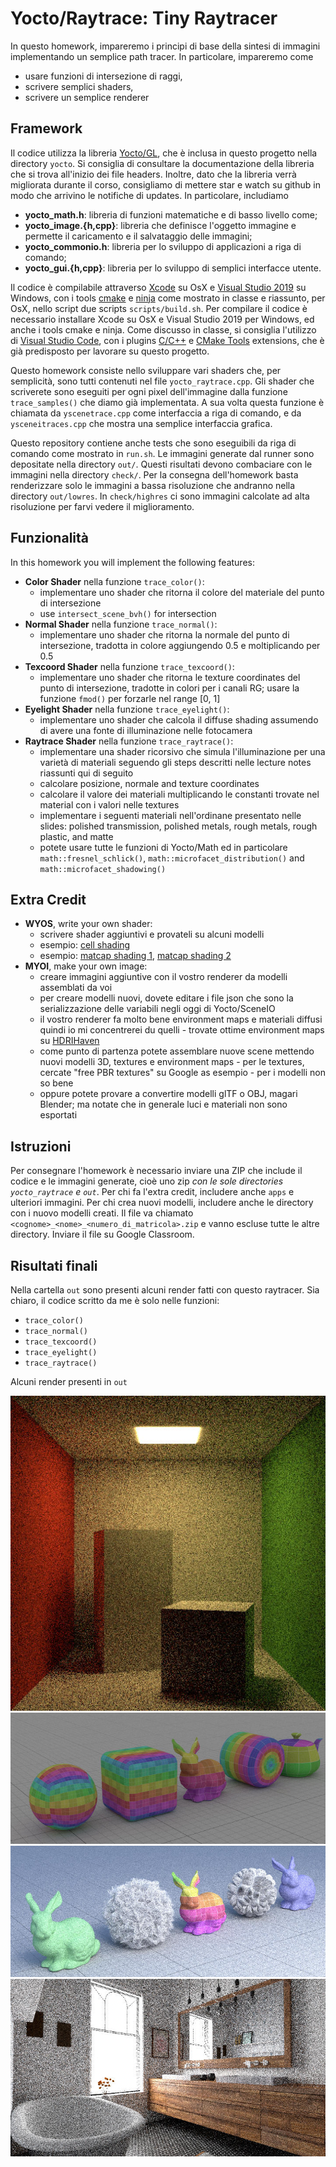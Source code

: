 # Yocto/Raytrace: Tiny Raytracer

In questo homework, impareremo i principi di base della sintesi di immagini 
implementando un semplice path tracer. In particolare, impareremo come

- usare funzioni di intersezione di raggi,
- scrivere semplici shaders,
- scrivere un semplice renderer

## Framework

Il codice utilizza la libreria [Yocto/GL](https://github.com/xelatihy/yocto-gl),
che è inclusa in questo progetto nella directory `yocto`. 
Si consiglia di consultare la documentazione della libreria che si trova 
all'inizio dei file headers. Inoltre, dato che la libreria verrà migliorata 
durante il corso, consigliamo di mettere star e watch su github in modo che 
arrivino le notifiche di updates. In particolare, includiamo

- **yocto_math.h**: libreria di funzioni matematiche e di basso livello come;
- **yocto_image.{h,cpp}**: libreria che definisce l'oggetto immagine e permette 
  il caricamento e il salvataggio delle immagini;
- **yocto_commonio.h**: libreria per lo sviluppo di applicazioni a riga di comando;
- **yocto_gui.{h,cpp}**: libreria per lo sviluppo di semplici interfacce 
  utente.

Il codice è compilabile attraverso [Xcode](https://apps.apple.com/it/app/xcode/id497799835?mt=12)
su OsX e [Visual Studio 2019](https://visualstudio.microsoft.com/it/vs/) su Windows, 
con i tools [cmake](www.cmake.org) e [ninja](https://ninja-build.org) 
come mostrato in classe e riassunto, per OsX, 
nello script due scripts `scripts/build.sh`.
Per compilare il codice è necessario installare Xcode su OsX e 
Visual Studio 2019 per Windows, ed anche i tools cmake e ninja.
Come discusso in classe, si consiglia l'utilizzo di 
[Visual Studio Code](https://code.visualstudio.com), con i plugins 
[C/C++](https://marketplace.visualstudio.com/items?itemName=ms-vscode.cpptools) e
[CMake Tools](https://marketplace.visualstudio.com/items?itemName=ms-vscode.cmake-tools) 
extensions, che è già predisposto per lavorare su questo progetto.

Questo homework consiste nello sviluppare vari shaders che, per semplicità,
sono tutti contenuti nel file `yocto_raytrace.cpp`. Gli shader che scriverete
sono eseguiti per ogni pixel dell'immagine dalla funzione `trace_samples()`
che diamo già implementata. A sua volta questa funzione è chiamata da 
`yscenetrace.cpp` come interfaccia a riga di comando, e da `ysceneitraces.cpp` 
che mostra una semplice interfaccia grafica.

Questo repository contiene anche tests che sono eseguibili da riga di comando 
come mostrato in `run.sh`. Le immagini generate dal runner sono depositate 
nella directory `out/`. Questi risultati devono combaciare con le immagini nella 
directory `check/`. Per la consegna dell'homework basta renderizzare solo le
immagini a bassa risoluzione che andranno nella directory `out/lowres`.
In `check/highres` ci sono immagini calcolate ad alta risoluzione per farvi
vedere il miglioramento. 

## Funzionalità

In this homework you will implement the following features:

- **Color Shader** nella funzione `trace_color()`:
    - implementare uno shader che ritorna il colore del materiale del punto di intersezione
    - use `intersect_scene_bvh()` for intersection
- **Normal Shader** nella funzione `trace_normal()`:
    - implementare uno shader che ritorna la normale del punto di intersezione,
      tradotta in colore aggiungendo 0.5 e moltiplicando per 0.5
- **Texcoord Shader** nella funzione `trace_texcoord()`:
    - implementare uno shader che ritorna le texture coordinates del punto di intersezione,
      tradotte in colori per i canali RG; usare la funzione `fmod()` per forzarle 
      nel range [0, 1]
- **Eyelight Shader** nella funzione `trace_eyelight()`:
    - implementare uno shader che calcola il diffuse shading assumendo di avere 
      una fonte di illuminazione nelle fotocamera
- **Raytrace Shader** nella funzione `trace_raytrace()`:
    - implementare una shader ricorsivo che simula l'illuminazione per una varietà 
      di materiali seguendo gli steps descritti nelle lecture notes riassunti qui
      di seguito
    - calcolare posizione, normale and texture coordinates
    - calcolare il valore dei materiali multiplicando le constanti trovate 
      nel material con i valori nelle textures
    - implementare i seguenti materiali nell'ordinane presentato nelle slides: 
      polished transmission, polished metals, rough metals, rough plastic, and matte
    - potete usare tutte le funzioni di Yocto/Math ed in particolare `math::fresnel_schlick()`,
      `math::microfacet_distribution()` and `math::microfacet_shadowing()` 

## Extra Credit

- **WYOS**, write your own shader:
    - scrivere shader aggiuntivi e provateli su alcuni modelli
    - esempio: [cell shading](https://roystan.net/articles/toon-shader.html)
    - esempio: [matcap shading 1](http://viclw17.github.io/2016/05/01/MatCap-Shader-Showcase/), 
               [matcap shading 2](https://github.com/hughsk/matcap)
- **MYOI**, make your own image: 
    - creare immagini aggiuntive con il vostro renderer da modelli assemblati da voi
    - per creare modelli nuovi, dovete editare i file json che sono la serializzazione
      delle variabili negli oggi di Yocto/SceneIO
    - il vostro renderer fa molto bene environment maps e materiali diffusi 
      quindi io mi concentrerei du quelli
          - trovate ottime environment maps su [HDRIHaven](https://hdrihaven.com)
    - come punto di partenza potete assemblare nuove scene mettendo nuovi 
      modelli 3D, textures e environment maps
          - per le textures, cercate "free PBR textures" su Google as esempio
          - per i modelli non so bene
    - oppure potete provare a convertire modelli glTF o OBJ, magari Blender; 
      ma notate che in generale luci e materiali non sono esportati 

## Istruzioni

Per consegnare l'homework è necessario inviare una ZIP che include il codice e 
le immagini generate, cioè uno zip _con le sole directories `yocto_raytrace` e `out`_.
Per chi fa l'extra credit, includere anche `apps` e ulteriori immagini.
Per chi crea nuovi modelli, includere anche le directory con i nuovo modelli creati.
Il file va chiamato `<cognome>_<nome>_<numero_di_matricola>.zip` 
e vanno escluse tutte le altre directory. Inviare il file su Google Classroom.

## Risultati finali 
Nella cartella `out` sono presenti alcuni render fatti con questo raytracer.
Sia chiaro, il codice scritto da me è solo nelle funzioni:
  * `trace_color()`
  * `trace_normal()`
  * `trace_texcoord()`
  * `trace_eyelight()`
  * `trace_raytrace()`

Alcuni render presenti in `out`

![cornelbox](https://github.com/edu-rinaldi/Raytracer-Computer-Graphics-HW2-Sapienza/blob/master/out/lowres/01_cornellbox_512_256.jpg)
![texture](https://github.com/edu-rinaldi/Raytracer-Computer-Graphics-HW2-Sapienza/blob/master/out/lowres/03_texture_720_256.jpg)
![hair](https://github.com/edu-rinaldi/Raytracer-Computer-Graphics-HW2-Sapienza/blob/master/out/lowres/10_hair_720_256.jpg)
![bathroom](https://github.com/edu-rinaldi/Raytracer-Computer-Graphics-HW2-Sapienza/blob/master/out/lowres/11_bathroom1_720_256.jpg)
